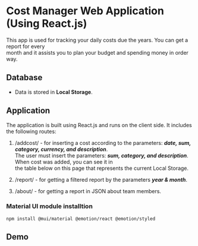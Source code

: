 # Cost Manager Web Application (Using React.js)

This app is used for tracking your daily costs due the years. You can get a report for every</br> month and it assists you to plan your budget and spending money in order way.

## Database
- Data is stored in **Local Storage**.

## Application
The application is built using React.js and runs on the client side. It includes the following routes:

1. /addcost/ - for inserting a cost according to the parameters: ***date, sum, category, currency, and description***.
</br>The user must insert the parameters: ***sum, category, and description***.
When cost was added, you can see it in</br> the table below on this page that represents the current Local Storage.

2. /report/ - for getting a filtered report by the parameters ***year & month***.

3. /about/ - for getting a report in JSON about team members.

### Material UI module installtion
```
npm install @mui/material @emotion/react @emotion/styled
```

## Demo

